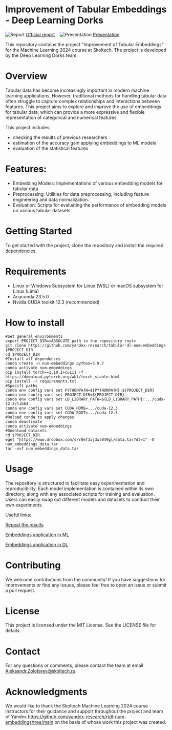 # Improvement of Tabular Embeddings - Deep Learning Dorks
![Report](https://v1.iconsearch.ru/uploads/icons/nuvola2/32x32/bookcase.png) [Official report](https://drive.google.com/file/d/16rpLjNSqpxRVuBicghh-ZYobiakhRrqZ/view?usp=sharing)&nbsp;&nbsp;&nbsp;&nbsp;![Presentation](https://v1.iconsearch.ru/uploads/icons/oxygen/32x32/datashow.png) [Presentation](https://docs.google.com/presentation/d/1oWXI6c6Y84bzmsi3mCiXyKpXBR202deo/edit?usp=sharing&ouid=110874271372220681465&rtpof=true&sd=true)

This repository contains the project "Improvement of Tabular Embeddings" for the Machine Learning 2024 course at Skoltech. The project is developed by the Deep Learning Dorks team.

# Overview 
Tabular data has become increasingly important in modern machine learning applications. However, traditional methods for handling tabular data often struggle to capture complex relationships and interactions between features. This project aims to explore and improve the use of embeddings for tabular data, which can provide a more expressive and flexible representation of categorical and numerical features.

This project includes:
- checking the results of previous researchers
- estimation of the accuracy gain applying embeddings to ML models
- evaluation of the statistical features

# Features:
- Embedding Models: Implementations of various embedding models for tabular data
- Preprocessing: Utilities for data preprocessing, including feature engineering and data normalization.
- Evaluation: Scripts for evaluating the performance of embedding models on various tabular datasets.

# Getting Started
To get started with the project, clone the repository and install the required dependencies.

# Requirements
- Linux or Windows Subsystem for Linux (WSL) or macOS subsystem for Linux (Lima)
- Anaconda 23.5.0
- Nvidia CUDA toolkit 12.3 (recommended)

# How to install
```
#Set general environments
export PROJECT_DIR=<ABSOLUTE path to the repository root>
git clone https://github.com/yandex-research/tabular-dl-num-embeddings $PROJECT_DIR
cd $PROJECT_DIR
#Install all dependences
conda create -n num-embeddings python=3.9.7
conda activate num-embeddings
pip install torch==1.10.1+cu111 -f https://download.pytorch.org/whl/torch_stable.html
pip install -r requirements.txt
#Specift paths
conda env config vars set PYTHONPATH=${PYTHONPATH}:${PROJECT_DIR}
conda env config vars set PROJECT_DIR=${PROJECT_DIR}
conda env config vars set LD_LIBRARY_PATH=${LD_LIBRARY_PATH}:.../cuda-12.3/lib64
conda env config vars set CUDA_HOME=.../cuda-12.3
conda env config vars set CUDA_ROOT=.../cuda-12.3
#Reload conda to apply changes
conda deactivate
conda activate num-embeddings
#Download datasets
cd $PROJECT_DIR
wget "https://www.dropbox.com/s/r0ef3ij3wl049gl/data.tar?dl=1" -O num_embeddings_data.tar
tar -xvf num_embeddings_data.tar
```

# Usage
The repository is structured to facilitate easy experimentation and reproducibility. Each model implementation is contained within its own directory, along with any associated scripts for training and evaluation. Users can easily swap out different models and datasets to conduct their own experiments.

Useful links:

[Repeat the results](https://v1.iconsearch.ru/detailed/19832/3/)

[Embeddings application in ML](https://v1.iconsearch.ru/detailed/19832/3/)

[Embeddings application in DL](https://v1.iconsearch.ru/detailed/19832/3/)

# Contributing
We welcome contributions from the community! If you have suggestions for improvements or find any issues, please feel free to open an issue or submit a pull request.

# License
This project is licensed under the MIT License. See the LICENSE file for details.

# Contact
For any questions or comments, please contact the team at email Aleksandr.Zolotarev@skoltech.ru.

# Acknowledgments
We would like to thank the Skoltech Machine Learning 2024 course instructors for their guidance and support throughout the project and team of Yandex https://github.com/yandex-research/rtdl-num-embeddings/tree/main on the basis of whose work this project was created.
